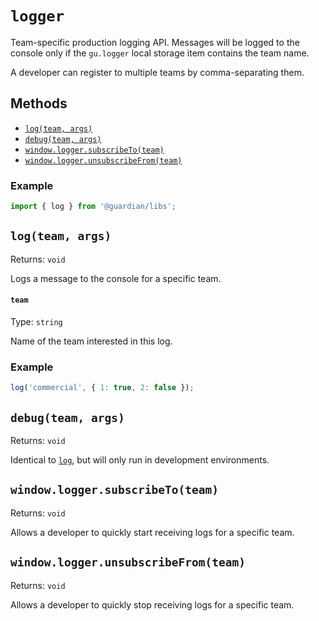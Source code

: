 # `logger`

Team-specific production logging API. Messages will be logged to the console
only if the `gu.logger` local storage item contains the team name.

A developer can register to multiple teams by comma-separating them.

## Methods

-   [`log(team, args)`][`log`]
-   [`debug(team, args)`][`debug`]
-   [`window.logger.subscribeTo(team)`](#windowloggersubscribetoteam)
-   [`window.logger.unsubscribeFrom(team)`](#windowloggerunsubscribefromteam)

### Example

```js
import { log } from '@guardian/libs';
```

## `log(team, args)`

Returns: `void`

Logs a message to the console for a specific team.

#### `team`

Type: `string`<br>

Name of the team interested in this log.

### Example

```js
log('commercial', { 1: true, 2: false });
```

## `debug(team, args)`

Returns: `void`

Identical to [`log`][], but will only run in development environments.

## `window.logger.subscribeTo(team)`

Returns: `void`

Allows a developer to quickly start receiving logs for a specific team.

## `window.logger.unsubscribeFrom(team)`

Returns: `void`

Allows a developer to quickly stop receiving logs for a specific team.

[`log`]: #logteam-args
[`debug`]: #debugteam-args

